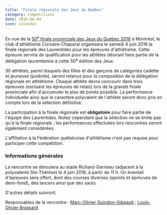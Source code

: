 ```yaml
---
title: "Finale régionale des Jeux du Québec"
category: Compétitions
date: 2016-06-04
icon: calendar
---
```


En vue de la [50<sup>e</sup> finale provinciale des Jeux du Québec 2016](http://www.jeuxduquebec.com/) à Montréal, le club d'athlétisme Corsaire-Chaparal organisera le samedi 4 juin 2016 la finale régionale des Laurentides pour les épreuves d'athlétisme. Cette épreuve servira de qualification pour les athlètes désirant faire partie de la délégation laurentienne à cette 50<sup>e</sup> édition des Jeux.

30 athlètes, parmi lesquels des filles et des garçons de catégories cadette et jeunesse (juvénile), seront retenus pour la composition de la délégation régionale en athlétisme. Chaque athlète devra concourir dans trois épreuves (excluant les épreuves de relais) lors de la grande finale provinciale afin d'accumuler le plus de points possible. La performance individuelle ainsi que le caractère polyvalent de l'athlète seront donc pris en compte lors de la sélection définitive.

La participation à la finale régionale est **obligatoire** pour faire partie de l'équipe des Laurentides. Notez cependant que la sélection ne se limite pas qu'à la finale régionale ; les performances effectuées lors rencontres seront également considérées.

L'affiliation à la Fédération québécoise d'athlétisme n'est pas requise pour participer cette compétition.

### Informations générales

La rencontre se déroulera au stade Richard-Garneau (adjacent à la polyvalente Ste-Thérèse) le 4 juin 2016, à partir de 11 h. Un éventail d'épreuves sera offert, dont des courses diverses (sprints et épreuves de demi-fond), des lancers ainsi que des sauts.

D'autres détails suivront.

Responsables de la rencontre : [Marc-Olivier Guindon-Gibeault](mailto:marco_guindon@hotmail.com) ; [Louis-Olivier Brassard](mailto:louis.oli.br@gmail.com)